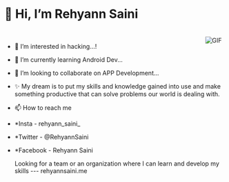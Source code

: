  # 👋 Hi, I’m Rehyann Saini
<br>
<img align="right" alt="GIF" src="https://user-images.githubusercontent.com/92947939/155017194-9ea7bfbd-eb1f-4c7d-867b-ea225b443488.gif?raw=true" />

- 👀 I’m interested in hacking...!
- 🌱 I’m currently learning Android Dev...
- 💞️ I’m looking to collaborate on APP Development...
- ✨ My dream is to put my skills and knowledge gained into use and make something productive that can solve problems our world is dealing with.
- 📫 How to reach me 
- *Insta - rehyann_saini_
- *Twitter - @RehyannSaini
- *Facebook - Rehyann Saini


  Looking for a team or an organization where I can learn and develop my skills
--- rehyannsaini.me
<!---
I Am Just a High Functionin SocioPath...
Moto
#Respect the privacy of others.
#Think before you type.
#With great power comes great responsibility.
--->

